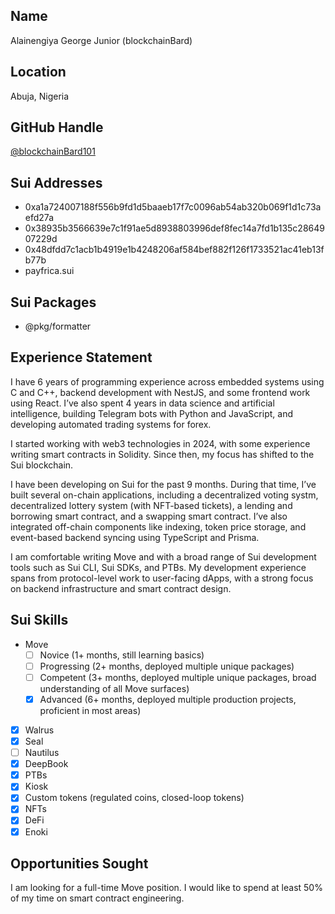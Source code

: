 ## Name

Alainengiya George Junior (blockchainBard)

## Location

Abuja, Nigeria

## GitHub Handle

[@blockchainBard101](https://github.com/blockchainBard101)

## Sui Addresses

- 0xa1a724007188f556b9fd1d5baaeb17f7c0096ab54ab320b069f1d1c73aefd27a
- 0x38935b3566639e7c1f91ae5d8938803996def8fec14a7fd1b135c2864907229d
- 0x48dfdd7c1acb1b4919e1b4248206af584bef882f126f1733521ac41eb13fb77b
- payfrica.sui

## Sui Packages

- @pkg/formatter

## Experience Statement

I have 6 years of programming experience across embedded systems using C and C++, backend development with NestJS, and some frontend work using React. I’ve also spent 4 years in data science and artificial intelligence, building Telegram bots with Python and JavaScript, and developing automated trading systems for forex.

I started working with web3 technologies in 2024, with some experience writing smart contracts in Solidity. Since then, my focus has shifted to the Sui blockchain.

I have been developing on Sui for the past 9 months. During that time, I’ve built several on-chain applications, including a decentralized voting systm, decentralized lottery system (with NFT-based tickets), a lending and borrowing smart contract, and a swapping smart contract. I’ve also integrated off-chain components like indexing, token price storage, and event-based backend syncing using TypeScript and Prisma.

I am comfortable writing Move and with a broad range of Sui development tools such as Sui CLI, Sui SDKs, and PTBs. My development experience spans from protocol-level work to user-facing dApps, with a strong focus on backend infrastructure and smart contract design.


## Sui Skills

- Move
  - [ ] Novice (1+ months, still learning basics)
  - [ ] Progressing (2+ months, deployed multiple unique packages)
  - [ ] Competent (3+ months, deployed multiple unique packages, broad understanding of all Move surfaces)
  - [x] Advanced (6+ months, deployed multiple production projects, proficient in most areas)
- [x] Walrus
- [x] Seal
- [ ] Nautilus
- [x] DeepBook
- [x] PTBs
- [x] Kiosk
- [x] Custom tokens (regulated coins, closed-loop tokens)
- [x] NFTs
- [x] DeFi
- [x] Enoki

## Opportunities Sought

I am looking for a full-time Move position. I would like to spend at least 50% of my time on smart contract engineering.
